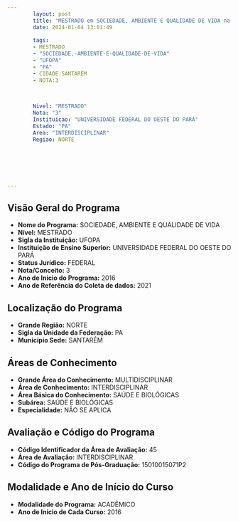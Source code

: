 ```yaml
---
        layout: post
        title: "MESTRADO em SOCIEDADE, AMBIENTE E QUALIDADE DE VIDA na UFOPA  "
        date: 2024-01-04 13:01:49
     
        tags:
        - MESTRADO
        - "SOCIEDADE,-AMBIENTE-E-QUALIDADE-DE-VIDA"
        - "UFOPA"
        - "PA"
        - CIDADE:SANTARÉM
        - NOTA:3
        
       

        Nivel: "MESTRADO"
        Nota: "3"
        Instituicao: "UNIVERSIDADE FEDERAL DO OESTE DO PARÁ"
        Estado: "PA"
        Area: "INTERDISCIPLINAR"
        Regiao: NORTE
        
        
        
        
        
        
---
```

## Visão Geral do Programa
- **Nome do Programa:** SOCIEDADE, AMBIENTE E QUALIDADE DE VIDA
- **Nível:** MESTRADO
- **Sigla da Instituição:** UFOPA
- **Instituição de Ensino Superior:** UNIVERSIDADE FEDERAL DO OESTE DO PARÁ
- **Status Jurídico:** FEDERAL
- **Nota/Conceito:** 3
- **Ano de Início do Programa:** 2016
- **Ano de Referência do Coleta de dados:** 2021

## Localização do Programa
- **Grande Região:** NORTE
- **Sigla da Unidade da Federação:** PA
- **Município Sede:** SANTARÉM

## Áreas de Conhecimento
- **Grande Área do Conhecimento:** MULTIDISCIPLINAR
- **Área de Conhecimento:** INTERDISCIPLINAR
- **Área Básica do Conhecimento:** SAÚDE E BIOLÓGICAS
- **Subárea:** SAÚDE E BIOLÓGICAS
- **Especialidade:** NÃO SE APLICA

## Avaliação e Código do Programa
- **Código Identificador da Área de Avaliação:** 45
- **Área de Avaliação:** INTERDISCIPLINAR
- **Código do Programa de Pós-Graduação:** 15010015071P2


## Modalidade e Ano de Início do Curso
- **Modalidade do Programa:** ACADÊMICO
- **Ano de Início de Cada Curso:** 2016
